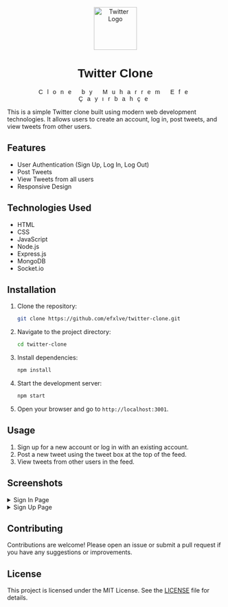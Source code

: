 <div align="center">
  <img src="https://github.com/user-attachments/assets/3deb95d1-ab39-4da0-a518-a6a2e2319121" alt="Twitter Logo" width="100">
  <h1 style="font-family: 'Arial', sans-serif;">Twitter Clone</h1>
  <p style="font-family: 'Arial', sans-serif; letter-spacing:10px;">Clone by Muharrem Efe Çayırbahçe</p>
</div>

This is a simple Twitter clone built using modern web development technologies. It allows users to create an account, log in, post tweets, and view tweets from other users.

## Features

- User Authentication (Sign Up, Log In, Log Out)
- Post Tweets
- View Tweets from all users
- Responsive Design

## Technologies Used

- HTML
- CSS
- JavaScript
- Node.js
- Express.js
- MongoDB
- Socket.io

## Installation

1. Clone the repository:
   ```bash
   git clone https://github.com/efxlve/twitter-clone.git
   ```
2. Navigate to the project directory:
   ```bash
   cd twitter-clone
   ```
3. Install dependencies:
   ```bash
   npm install
   ```

4. Start the development server:
   ```bash
   npm start
   ```

5. Open your browser and go to `http://localhost:3001`.

## Usage

1. Sign up for a new account or log in with an existing account.
2. Post a new tweet using the tweet box at the top of the feed.
3. View tweets from other users in the feed.

## Screenshots

<details>
  <summary>Sign In Page</summary>
  <img src="https://github.com/user-attachments/assets/109eb776-e53f-488b-b5cf-9dcf8a858076" alt="Sign In Page">
</details>

<details>
  <summary>Sign Up Page</summary>
  <img src="https://github.com/user-attachments/assets/57fe4377-a1b9-4214-9a91-fc18e3d356fa" alt="Sign Up Page">
</details>

## Contributing

Contributions are welcome! Please open an issue or submit a pull request if you have any suggestions or improvements.

## License

This project is licensed under the MIT License. See the [LICENSE](LICENSE) file for details.